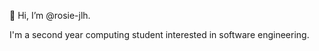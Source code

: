 👋 Hi, I’m @rosie-jlh.

I'm a second year computing student interested in software engineering.

<!---
- 👋 Hi, I’m @rosie-jlh
- 👀 I’m interested in ...
- 🌱 I’m currently learning ...
- 💞️ I’m looking to collaborate on ...
- 📫 How to reach me ...

rosie-jlh/rosie-jlh is a ✨ special ✨ repository because its `README.md` (this file) appears on your GitHub profile.
You can click the Preview link to take a look at your changes.
--->
